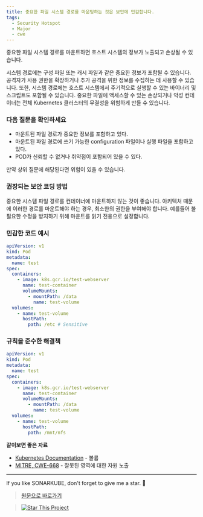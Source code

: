 ```yaml
---
title: 중요한 파일 시스템 경로를 마운팅하는 것은 보안에 민감합니다.
tags:
  - Security Hotspot
  - Major
  - cwe
---
```


중요한 파일 시스템 경로를 마운트하면 호스트 시스템의 정보가 노출되고 손상될 수 있습니다.

시스템 경로에는 구성 파일 또는 캐시 파일과 같은 중요한 정보가 포함될 수 있습니다. 공격자가 사용 권한을 확장하거나 추가 공격을 위한 정보를 수집하는 데 사용할 수 있습니다. 또한, 시스템 경로에는 호스트 시스템에서 주기적으로 실행할 수 있는 바이너리 및 스크립트도 포함될 수 있습니다. 중요한 파일에 액세스할 수 있는 손상되거나 악성 컨테이너는 전체 Kubernetes 클러스터의 무결성을 위험하게 만들 수 있습니다.

### 다음 질문을 확인하세요

- 마운트된 파일 경로가 중요한 정보를 포함하고 있다.
- 마운트된 파일 경로에 쓰기 가능한 configuration 파일이나 실행 파일을 포함하고 있다.
- POD가 신뢰할 수 없거나 취약점이 포함되어 있을 수 있다.

만약 상위 질문에 해당된다면 위험이 있을 수 있습니다.

### 권장되는 보안 코딩 방법

중요한 시스템 파일 경로를 컨테이너에 마운트하지 않는 것이 좋습니다. 아키텍처 때문에 이러한 경로를 마운트해야 하는 경우, 최소한의 권한을 부여해야 합니다. 예를들어 불필요한 수정을 방지하기 위해 마운트를 읽기 전용으로 설정합니다.

### 민감한 코드 예시

```yaml
apiVersion: v1
kind: Pod
metadata:
  name: test
spec:
  containers:
    - image: k8s.gcr.io/test-webserver
      name: test-container
      volumeMounts:
        - mountPath: /data
          name: test-volume
  volumes:
    - name: test-volume
      hostPath:
        path: /etc # Sensitive
```

### 규칙을 준수한 해결책

```yaml
apiVersion: v1
kind: Pod
metadata:
  name: test
spec:
  containers:
    - image: k8s.gcr.io/test-webserver
      name: test-container
      volumeMounts:
        - mountPath: /data
          name: test-volume
  volumes:
    - name: test-volume
      hostPath:
        path: /mnt/nfs
```

**같이보면 좋은 자료**

- [Kubernetes Documentation](https://kubernetes.io/docs/concepts/storage/volumes/#hostpath) - 볼륨
- [MITRE, CWE-668](https://cwe.mitre.org/data/definitions/284.html) - 잘못된 영역에 대한 자원 노출

---

If you like SONARKUBE, don't forget to give me a star. :star2:

> [원문으로 바로가기](https://rules.sonarsource.com/kubernetes/RSPEC-6433)

> [![Star This Project](https://img.shields.io/github/stars/kantabile/sonarkube.svg?label=Stars&style=social)](https://github.com/kantabile/sonarkube)
